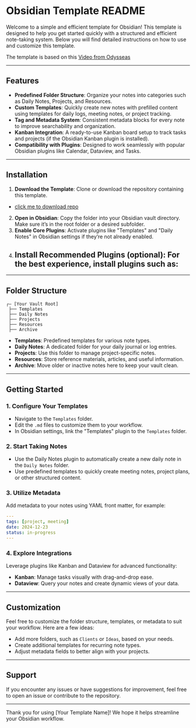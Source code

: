 # Obsidian Template README

Welcome to a simple and efficient template for Obsidian! This template is designed to help you get started quickly with a structured and efficient note-taking system. Below you will find detailed instructions on how to use and customize this template.

The template is based on this [Video from Odysseas](https://www.youtube.com/watch?v=hSTy_BInQs8&list=PLCPVAsJ6prFeROROzCeEIVfWGMRq1ImT5)

---

## Features

- **Predefined Folder Structure**: Organize your notes into categories such as Daily Notes, Projects, and Resources.
- **Custom Templates**: Quickly create new notes with prefilled content using templates for daily logs, meeting notes, or project tracking.
- **Tag and Metadata System**: Consistent metadata blocks for every note to improve searchability and organization.
- **Kanban Integration**: A ready-to-use Kanban board setup to track tasks and projects (if the Obsidian Kanban plugin is installed).
- **Compatibility with Plugins**: Designed to work seamlessly with popular Obsidian plugins like Calendar, Dataview, and Tasks.

---

## Installation

1. **Download the Template**: Clone or download the repository containing this template.
- [click me to download repo](https://github.com/benjaminkost/obsidian_template_en/archive/refs/heads/master.zip)
2. **Open in Obsidian**: Copy the folder into your Obsidian vault directory. Make sure it’s in the root folder or a desired subfolder.
3. **Enable Core Plugins**: Activate plugins like "Templates" and "Daily Notes" in Obsidian settings if they’re not already enabled.
4. **Install Recommended Plugins** (optional): For the best experience, install plugins such as:
   - 

---

## Folder Structure

```plaintext
┌— [Your Vault Root]
 ├── Templates
 ├── Daily Notes
 ├── Projects
 ├── Resources
 ├── Archive
```

- **Templates**: Predefined templates for various note types.
- **Daily Notes**: A dedicated folder for your daily journal or log entries.
- **Projects**: Use this folder to manage project-specific notes.
- **Resources**: Store reference materials, articles, and useful information.
- **Archive**: Move older or inactive notes here to keep your vault clean.

---

## Getting Started

### 1. Configure Your Templates

- Navigate to the `Templates` folder.
- Edit the `.md` files to customize them to your workflow.
- In Obsidian settings, link the "Templates" plugin to the `Templates` folder.

### 2. Start Taking Notes

- Use the Daily Notes plugin to automatically create a new daily note in the `Daily Notes` folder.
- Use predefined templates to quickly create meeting notes, project plans, or other structured content.

### 3. Utilize Metadata

Add metadata to your notes using YAML front matter, for example:

```yaml
---
tags: [project, meeting]
date: 2024-12-23
status: in-progress
---
```

### 4. Explore Integrations

Leverage plugins like Kanban and Dataview for advanced functionality:

- **Kanban**: Manage tasks visually with drag-and-drop ease.
- **Dataview**: Query your notes and create dynamic views of your data.

---

## Customization

Feel free to customize the folder structure, templates, or metadata to suit your workflow. Here are a few ideas:

- Add more folders, such as `Clients` or `Ideas`, based on your needs.
- Create additional templates for recurring note types.
- Adjust metadata fields to better align with your projects.

---

## Support

If you encounter any issues or have suggestions for improvement, feel free to open an issue or contribute to the repository.

---

Thank you for using [Your Template Name]! We hope it helps streamline your Obsidian workflow.
